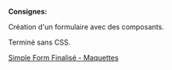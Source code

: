 **Consignes:**

Création d'un formulaire avec des composants.

Terminé sans CSS.

[Simple Form Finalisé - Maquettes](https://www.figma.com/file/xmRxbendf1kDoS3nfYhUNh/SimpleForm?node-id=0%3A1)
